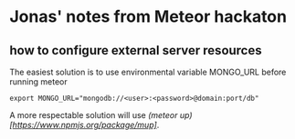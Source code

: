 Jonas' notes from Meteor hackaton
=======

## how to configure external server resources

The easiest solution is to use environmental variable MONGO_URL before running meteor

	export MONGO_URL="mongodb://<user>:<password>@domain:port/db"

A more respectable solution will use <i>(meteor up)[https://www.npmjs.org/package/mup]</i>.




